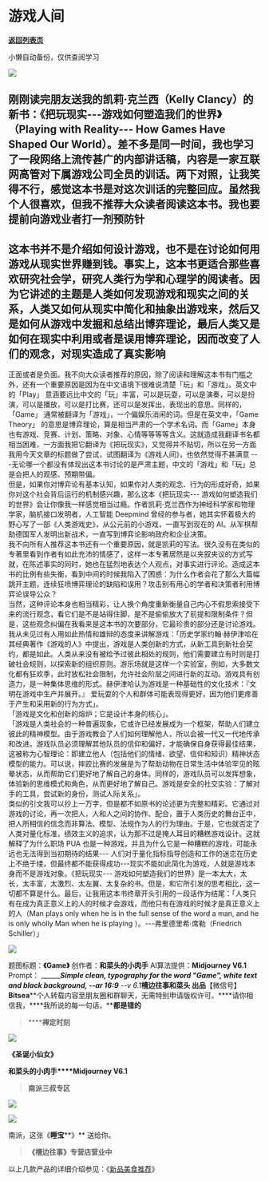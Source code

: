# 游戏人间

[**返回列表页**](/gzh/槽边往事)

小懒自动备份，仅供查阅学习

![](https://mmbiz.qpic.cn/mmbiz_jpg/Ia6gU9JNtkqA1MrHad4WS1lhiaWxlibpWXzHiaXYicq1cZkAEol28iaJQSogndVOpibbk0hLxjYt6HibF2U84Hep3ztVw/640?wx_fmt=jpeg&from;=appmsg)

刚刚读完朋友送我的凯莉·克兰西（Kelly Clancy）的新书：《把玩现实---游戏如何塑造我们的世界》（Playing with Reality---
How Games Have Shaped Our
World）。差不多是同一时间，我也学习了一段网络上流传甚广的内部讲话稿，内容是一家互联网高管对下属游戏公司全员的训话。两下对照，让我笑得不行，感觉这本书是对这次训话的完整回应。虽然我个人很喜欢，但我不推荐大众读者阅读这本书。我也要提前向游戏业者打一剂预防针
---
这本书并不是介绍如何设计游戏，也不是在讨论如何用游戏从现实世界赚到钱。事实上，这本书更适合那些喜欢研究社会学，研究人类行为学和心理学的阅读者。因为它讲述的主题是人类如何发现游戏和现实之间的关系，人类又如何从现实中简化和抽象出游戏来，然后又是如何从游戏中发掘和总结出博弈理论，最后人类又是如何在现实中利用或者是误用博弈理论，因而改变了人们的观念，对现实造成了真实影响
---
正面或者是负面。我不向大众读者推荐的原因，除了阅读和理解这本书有门槛之外，还有一个重要原因是因为在中文语境下很难说清楚「玩」和「游戏」。英文中的「Play」
意涵要远比中文的「玩」丰富，可以是玩耍，可以是演奏，可以是扮演，可以是播放，可以是打比赛，还可以是发挥出，表现出的意思。同样的，「Game」
通常被翻译为「游戏」，一个偏娱乐消闲的词。但是在英文中，「Game Theory」
的意思是博弈理论，算是相当严肃的一个学术名词。而「Game」本身也有游戏、竞赛、计划、策略、对象、心情等等等等含义。这就造成我翻译书名都相当困难，一方面我把它翻译为《把玩现实》，又觉得并不贴切，所以在另一方面我用今天文章的标题做了尝试，试图翻译为《游戏人间》，也依然觉得不甚满意
---无论哪一个都没有体现出这本书讨论的是严肃主题，中文的「游戏」和「玩」总是会把人的观感、预期带偏。  
但是，如果你对博弈论有基本认知，如果你对人类的观念、行为的形成好奇，如果你对这个社会背后运行的机制感兴趣，那么这本《把玩现实---
游戏如何塑造我们的世界》会让你像我一样感觉相当过瘾。作者凯莉·克兰西作为神经科学家和物理学家，脑机接口发明者，人工智能 Deepmind
曾经的参与者，她其实怀着极大的野心写了一部《人类游戏史》，从公元前的小游戏，一直写到现在的
AI。从军棋帮助德国军人发明出新战术，一直写到博弈论影响政府和企业决策。  
我不向所有人推荐这本书还有一个重要原因，就是凯莉的写法。很久没有在类似的专著里看到作者有如此充沛的情感了，这样一本专著居然是以夹叙夹议的方式写就，在陈述事实的同时，她也在猛烈地表达个人观点，对事实进行评论。造成这本书的比例有些失衡，看到中间的时候我陷入了困惑：为什么作者会花了那么大篇幅跳开主题，连续狂喷博弈理论的缺陷和误用？攻击别有用心的学者和决策者利用博弈论误导公众？  
当然，这种评论本身也相当精彩，让人换个角度重新衡量自己内心不假思索接受下来的流行观念，看它们是不是站得住脚，是不是偷偷放大了前提和限制条件？但是，这些观念纠偏在我看来是这本书的次要部分，它最珍贵的部分还是讨论游戏。我从未见过有人用如此热情和雄辩的态度来讲解游戏：「历史学家约翰·赫伊津哈在其经典著作《游戏的人》中提出，游戏是人类创新的方式，从新工具到新社会契约，都是如此。人类从来没有被给予过彼此相处的规则，他们需要建立有时则是打破社会规则，以探索新的组织原则。游乐场就是这样一个实验室，例如，大多数文化都有狂欢季，此时放松社会限制，允许社会阶层之间进行新的互动。游戏具有创造力，是一种集体思维的形式。赫伊津哈认为游戏是一种基础性的文化技术：『文明在游戏中生产并展开。』
爱玩耍的个人和群体可能表现得更好，因为他们更疼善于产生和采用新的行为方式」。  
「游戏是文化和创新的熔炉；它是设计本身的核心」。  
「游戏是人类社会的一种普遍现象，它或许已经发展成为一个框架，帮助人们建立彼此的精神模型。由于游戏教会了人们如何理解他人，所以会被一代又一代地传承和改进。游戏队员必须理解其他队员的信仰和偏好，才能确保自身获得最佳结果，这被称为心智理论：即建立他人（包括他们的情绪、欲望、信仰和知识）精神状态模型的能力。可以说，摔跤比赛的发展是为了帮助动物在日常生活中体验罕见的眩晕状态，从而帮助它们更好地了解自己的身体。同样的，游戏队员可以发挥想象，体验新的思维模式和角色，从而更好地了解自己。游戏是安全的社交实验：了解对手的工具，尝试新的身份，测试人际关系」。  
类似的引文我可以抄上一万字，但是都不如原书的论述更为完整和精彩。它通过对游戏的讨论，再一次把人，人和人之间的协作、配合，置于人类历史的舞台正中，把人所相信的信念而非算法、模型、法规作为人的行为理由。于是，它也就否定了人类对量化标准，绩效主义的追求，认为那不过是掩人耳目的糟糕游戏设计。这就解释了为什么职场
PUA 也是一种游戏，并且为什么它是一种糟糕的游戏，可能永远也无法得到当初期待的结果---
人们对于量化指标指导创造和工作的迷恋在历史上不绝于缕，但最终都不能获得成功---现实不能如此简化为游戏，人就是游戏本身而不是游戏对象。《把玩现实---
游戏如何塑造我们的世界》是一本太大，太长，太丰富，太激烈、太左翼、太复杂的书。但是，和它所引发的思考相比，这一切都不算是什么。最后，让我用这本书终章开头引用的一段话作为结尾：「人类只有在成为真正意义上的人的时候才会游戏，而他只有在游戏的时候才是真正意义上的人（Man
plays only when he is in the full sense of the word a man, and he is only
wholly Man when he is playing ）。\---弗里德里希·席勒（Friedrich Schiller）」

![](https://mmbiz.qpic.cn/mmbiz_jpg/Ia6gU9JNtkqA1MrHad4WS1lhiaWxlibpWXSBWQSJv882GX1GlqDM6nasuQ2iaAj1qFW6BJtLtMGUDDmhmZOMPibNYw/640?wx_fmt=jpeg&from;=appmsg)

  

题图标题：**《Game》** 创作者：**和菜头的小肉手** AI算法提供：**Midjourney V6.1** Prompt：
______________Simple clean, typography for the word "Game", white text and
black background, --ar 16:9_______ \--v 6.1_**槽边往事****和菜头
出品******【微信号】****Bitsea******个人转载内容至朋友圈和群聊天，无需特别申请版权许可。****请你相信我，****我所说的每一句话，****都是错的**

> ******禅定时刻**

![](https://mmbiz.qpic.cn/mmbiz_jpg/Ia6gU9JNtkqA1MrHad4WS1lhiaWxlibpWXVh5DE8zicbnqEelcibS3W16icQ2ToIbM7P1TWSYDO5Qk6PQeGicEFI3eDg/640?wx_fmt=jpeg&from;=appmsg)

**《圣诞小仙女》**

**和菜头的小肉手****Midjourney V6.1**

> **南派三叔专区**

![](https://mmbiz.qpic.cn/mmbiz_jpg/Ia6gU9JNtkqA1MrHad4WS1lhiaWxlibpWX6xHVElHsIszqz8UVK1BouBnFttO7VpQKXdczuopeQicueibPczdKq8Mw/640?wx_fmt=jpeg&from;=appmsg)

![](https://mmbiz.qpic.cn/mmbiz_jpg/Ia6gU9JNtkqA1MrHad4WS1lhiaWxlibpWX4b039QDT1ZjbR1dvvJB1CEgH4wic09I2m8X5P4DHupaLhEicWzftPScg/640?wx_fmt=jpeg&from;=appmsg)

南派，这张《**睡宝****》** 送给你。

> **《槽边往事》专营店营业中**

以上几款产品的详细介绍参见：《[新品美食推荐](https://mp.weixin.qq.com/s?__biz=MjM5MjAzODU2MA==&mid=2652801681&idx=1&sn=14620ec952928e23d02fc38dcf3acdeb&scene=21#wechat_redirect)》

  

